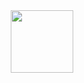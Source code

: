 <div id="header" align="center">
  <img src="https://i.giphy.com/media/L8K62iTDkzGX6/giphy.webp" width="100"/>
</div>
